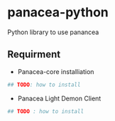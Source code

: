 # panacea-python
Python library to use panancea


## Requirment 
  - Panacea-core
installiation
```sh
## TODO: how to install
```

  - Panacea Light Demon Client
```sh
## TODO : how to install
```
